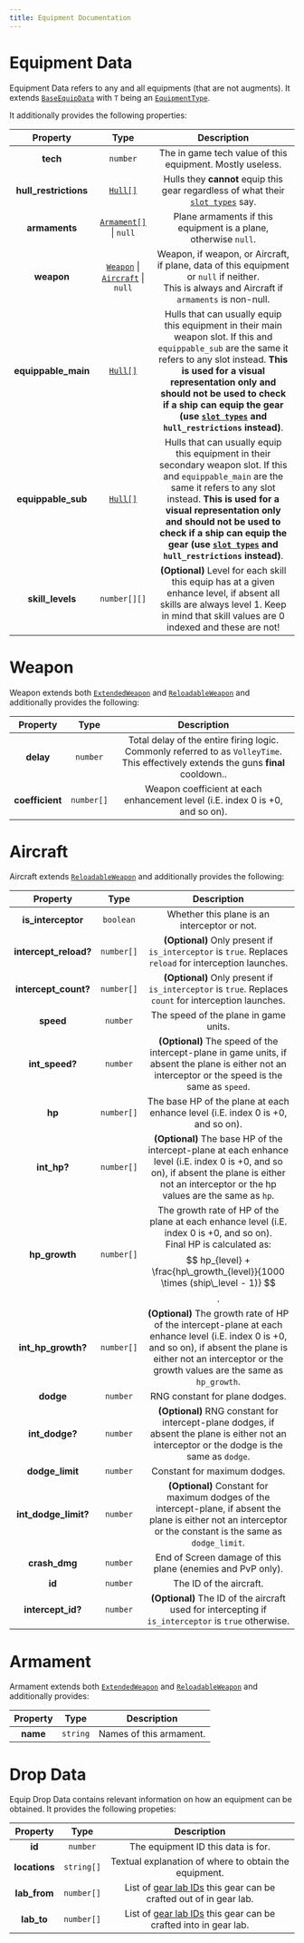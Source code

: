 ```yaml
---
title: Equipment Documentation
---
```


# Equipment Data

Equipment Data refers to any and all equipments (that are not augments). It
extends [`BaseEquipData`](../index.md#base-equipment-data) with `T` being
an [`EquipmentType`](../../common.md#equipment-type).

It additionally provides the following properties:

|       Property        |                           Type                           |                                                                                                                                                                           Description                                                                                                                                                                           |
| :-------------------: | :------------------------------------------------------: | :-------------------------------------------------------------------------------------------------------------------------------------------------------------------------------------------------------------------------------------------------------------------------------------------------------------------------------------------------------------: |
|       **tech**        |                         `number`                         |                                                                                                                                                    The in game tech value of this equipment. Mostly useless.                                                                                                                                                    |
| **hull_restrictions** |             [`Hull[]`](../../common.md#hull)             |                                                                                                                     Hulls they **cannot** equip this gear regardless of what their [`slot types`](../../ships/index.md#ship-slot-data) say.                                                                                                                     |
|     **armaments**     |           [`Armament[]`](#armament) \| `null`            |                                                                                                                                                 Plane armaments if this equipment is a plane, otherwise `null`.                                                                                                                                                 |
|      **weapon**       | [`Weapon`](#weapon) \| [`Aircraft`](#aircraft) \| `null` |                                                                                                        Weapon, if weapon, or Aircraft, if plane, data of this equipment or `null` if neither.<br>This is always and Aircraft if `armaments` is non-null.                                                                                                        |
|  **equippable_main**  |             [`Hull[]`](../../common.md#hull)             |    Hulls that can usually equip this equipment in their main weapon slot. If this and `equippable_sub` are the same it refers to any slot instead. **This is used for a visual representation only and should not be used to check if a ship can equip the gear (use [`slot types`](../../ships/index.md#ship-slot-data) and `hull_restrictions` instead)**.    |
|  **equippable_sub**   |             [`Hull[]`](../../common.md#hull)             | Hulls that can usually equip this equipment in their secondary weapon slot. If this and `equippable_main` are the same it refers to any slot instead. **This is used for a visual representation only and should not be used to check if a ship can equip the gear (use [`slot types`](../../ships/index.md#ship-slot-data) and `hull_restrictions` instead)**. |
|   **skill_levels**    |                       `number[][]`                       |                                                                                      **(Optional)** Level for each skill this equip has at a given enhance level, if absent all skills are always level 1. Keep in mind that skill values are 0 indexed and these are not!                                                                                      |

# Weapon

Weapon extends both [`ExtendedWeapon`](../index.md#extended-weapon)
and [`ReloadableWeapon`](../index.md#reloadable-weapon) and additionally provides the following:

|    Property     |    Type    |                                                             Description                                                              |
| :-------------: | :--------: | :----------------------------------------------------------------------------------------------------------------------------------: |
|    **delay**    |  `number`  | Total delay of the entire firing logic. Commonly referred to as `VolleyTime`. This effectively extends the guns **final** cooldown.. |
| **coefficient** | `number[]` |                            Weapon coefficient at each enhancement level (i.E. index 0 is +0, and so on).                             |

# Aircraft

Aircraft extends [`ReloadableWeapon`](../index.md#reloadable-weapon) and additionally provides the
following:

|       Property        |    Type    |                                                                                                      Description                                                                                                      |
| :-------------------: | :--------: | :-------------------------------------------------------------------------------------------------------------------------------------------------------------------------------------------------------------------: |
|  **is_interceptor**   | `boolean`  |                                                                                     Whether this plane is an interceptor or not.                                                                                      |
| **intercept_reload?** | `number[]` |                                                        **(Optional)** Only present if `is_interceptor` is `true`. Replaces `reload` for interception launches.                                                        |
| **intercept_count?**  | `number[]` |                                                        **(Optional)** Only present if `is_interceptor` is `true`. Replaces `count` for interception launches.                                                         |
|       **speed**       |  `number`  |                                                                                         The speed of the plane in game units.                                                                                         |
|    **int_speed?**     |  `number`  |                                 **(Optional)** The speed of the intercept-plane in game units, if absent the plane is either not an interceptor or the speed is the same as `speed`.                                  |
|        **hp**         | `number[]` |                                                                    The base HP of the plane at each enhance level (i.E. index 0 is +0, and so on).                                                                    |
|      **int_hp?**      | `number[]` |           **(Optional)** The base HP of the intercept-plane at each enhance level (i.E. index 0 is +0, and so on), if absent the plane is either not an interceptor or the hp values are the same as `hp`.            |
|     **hp_growth**     | `number[]` |         The growth rate of HP of the plane at each enhance level (i.E. index 0 is +0, and so on).<br>Final HP is calculated as: $$ hp_{level} + \frac{hp\_growth_{level}}{1000 \times (ship\_level - 1)} $$.          |
|  **int_hp_growth?**   | `number[]` | **(Optional)** The growth rate of HP of the intercept-plane at each enhance level (i.E. index 0 is +0, and so on), if absent the plane is either not an interceptor or the growth values are the same as `hp_growth`. |
|       **dodge**       |  `number`  |                                                                                            RNG constant for plane dodges.                                                                                             |
|    **int_dodge?**     |  `number`  |                                     **(Optional)** RNG constant for intercept-plane dodges, if absent the plane is either not an interceptor or the dodge is the same as `dodge`.                                     |
|    **dodge_limit**    |  `number`  |                                                                                             Constant for maximum dodges.                                                                                              |
| **int_dodge_limit?**  |  `number`  |                           **(Optional)** Constant for maximum dodges of the intercept-plane, if absent the plane is either not an interceptor or the constant is the same as `dodge_limit`.                           |
|     **crash_dmg**     |  `number`  |                                                                              End of Screen damage of this plane (enemies and PvP only).                                                                               |
|        **id**         |  `number`  |                                                                                                The ID of the aircraft.                                                                                                |
|   **intercept_id?**   |  `number`  |                                                         **(Optional)** The ID of the aircraft used for intercepting if `is_interceptor` is `true` otherwise.                                                          |

# Armament

Armament extends both [`ExtendedWeapon`](../index.md#extended-weapon)
and [`ReloadableWeapon`](../index.md#reloadable-weapon) and additionally provides:

| Property |   Type   |       Description       |
| :------: | :------: | :---------------------: |
| **name** | `string` | Names of this armament. |

# Drop Data

Equip Drop Data contains relevant information on how an equipment can be obtained. It provides the
following propeties:

|   Property    |    Type    |                                                               Description                                                                |
| :-----------: | :--------: | :--------------------------------------------------------------------------------------------------------------------------------------: |
|    **id**     |  `number`  |                                                    The equipment ID this data is for.                                                    |
| **locations** | `string[]` |                                          Textual explanation of where to obtain the equipment.                                           |
| **lab_from**  | `number[]` | List of [gear lab IDs](https://github.com/MrLar/AzurLaneData/tree/main/data/#gear_lab.json) this gear can be crafted out of in gear lab. |
|  **lab_to**   | `number[]` |  List of [gear lab IDs](https://github.com/MrLar/AzurLaneData/tree/main/data/#gear_lab.json) this gear can be crafted into in gear lab.  |